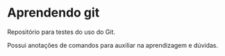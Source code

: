 # Aprendendo git

Repositório para testes do uso do Git.

Possui anotações de comandos para auxiliar na aprendizagem e dúvidas.
